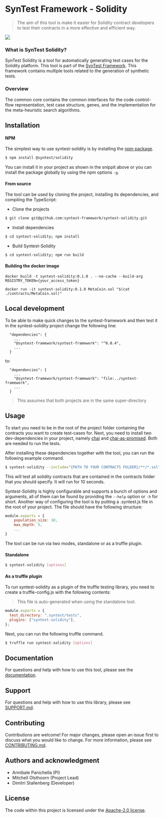 # SynTest Framework - Solidity

> The aim of this tool is make it easier for Solidity contract developers to test their contracts in a more effective and efficient way.

[![](https://github.com/syntest-framework/syntest-solidity/actions/workflows/node.js.yml/badge.svg)](https://github.com/syntest-framework/syntest-solidity/actions/workflows/node.js.yml)

### What is SynTest Solidity?

SynTest Solidity is a tool for automatically generating test cases for the Solidity platform. This tool is part of the [SynTest Framework](https://www.syntest.org). This framework contains multiple tools related to the generation of synthetic tests.

### Overview

The common core contains the common interfaces for the code control-flow representation, test case structure, genes, and the implementation for the meta-heuristic search algorithms.

## Installation

#### NPM

The simplest way to use syntest-solidity is by installing the [npm package](https://www.npmjs.com/package/syntest/solidity).

```bash
$ npm install @syntest/solidity
```

You can install it in your project as shown in the snippit above or you can install the package globally by using the npm options `-g`.

#### From source

The tool can be used by cloning the project, installing its dependencies, and compiling the TypeScript:

- Clone the projects

```bash
$ git clone git@github.com:syntest-framework/syntest-solidity.git
```

- Install dependencies

```bash
$ cd syntest-solidity; npm install
```

- Build Syntest-Solidity

```bash
$ cd syntest-solidity; npm run build
```

#### Building the docker image

```
docker build -t syntest-solidity:0.1.0 . --no-cache --build-arg REGISTRY_TOKEN={your_access_token}
```

```
docker run -it syntest-solidity:0.1.0 MetaCoin.sol "$(cat ./contracts/MetaCoin.sol)"
```

## Local development

To be able to make quick changes to the syntest-framework and then test it in the syntest-solidity project change the following line:

```
  "dependencies": {
    ...
    "@syntest-framework/syntest-framework": "^0.0.4",
    ...
  }
```

to:

```
  "dependencies": {
    ...
    "@syntest-framework/syntest-framework": "file:../syntest-framework",
    ...
  }
```

> This assumes that both projects are in the same super-directory

## Usage

To start you need to be in the root of the project folder containing the contracts you want to create test-cases for. Next, you need to install two dev-dependencies in your project, namely [chai](https://www.npmjs.com/package/chai) and [chai-as-promised](https://www.npmjs.com/package/chai-as-promised). Both are needed to run the tests.

After installing these dependencies together with the tool, you can run the following example command.

```bash
$ syntest-solidity --include="{PATH TO YOUR CONTRACTS FOLDER}/**/*.sol" --search-time=10 --total_time=10
```

This will test all solidity contracts that are contained in the contracts folder that you should specify. It will run for 10 seconds.

Syntest-Solidity is highly configurable and supports a bunch of options and arguments, all of them can be found by providing the `--help` option or `-h` for short. Another way of configuring the tool is by putting a .syntest.js file in the root of your project. The file should have the following structure:

```js
module.exports = {
    population_size: 10,
    max_depth: 5,
    ...
}
```

The tool can be run via two modes, standalone or as a truffle plugin.

#### Standalone

```bash
$ syntest-solidity [options]
```

#### As a truffle plugin

To run syntest-solidity as a plugin of the truffle testing library, you need to create a truffle-config.js with the following contents:

> This file is auto-generated when using the standalone tool.

```js
module.exports = {
  test_directory: ".syntest/tests",
  plugins: ["syntest-solidity"],
};
```

Next, you can run the following truffle command.

```bash
$ truffle run syntest-solidity [options]
```

## Documentation

For questions and help with how to use this tool, please see the [documentation](https://www.syntest.org).

## Support

For questions and help with how to use this library, please see [SUPPORT.md](SUPPORT.md).

## Contributing

Contributions are welcome! For major changes, please open an issue first to discuss what you would like to change. For more information, please see [CONTRIBUTING.md](CONTRIBUTING.md).

## Authors and acknowledgment

- Annibale Panichella (PI)
- Mitchell Olsthoorn (Project Lead)
- Dimitri Stallenberg (Developer)

## License

The code within this project is licensed under the [Apache-2.0 license](LICENSE).
